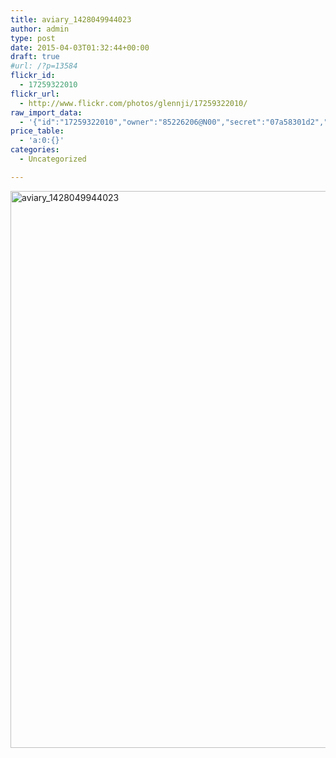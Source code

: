 ```yaml
---
title: aviary_1428049944023
author: admin
type: post
date: 2015-04-03T01:32:44+00:00
draft: true
#url: /?p=13584
flickr_id:
  - 17259322010
flickr_url:
  - http://www.flickr.com/photos/glennji/17259322010/
raw_import_data:
  - '{"id":"17259322010","owner":"85226206@N00","secret":"07a58301d2","server":"7736","farm":8,"title":"aviary_1428049944023","ispublic":0,"isfriend":0,"isfamily":0,"description":{"_content":""},"dateupload":"1431158075","lastupdate":"1431158079","datetaken":"2015-04-03 01:32:44","datetakengranularity":0,"datetakenunknown":"1","ownername":"glennji","tags":"","machine_tags":"","originalsecret":"b4d57d7f7d","originalformat":"jpg","latitude":0,"longitude":0,"accuracy":0,"context":0,"media":"photo","media_status":"ready","url_o":"https://farm8.staticflickr.com/7736/17259322010_b4d57d7f7d_o.jpg","height_o":"1000","width_o":"741"}'
price_table:
  - 'a:0:{}'
categories:
  - Uncategorized

---
```

<p class="flickr-image">
  <a href="http://www.flickr.com/photos/glennji/17259322010/" class="flickr-link"><img src="/wp-content/uploads/2015/04/17259322010_b4d57d7f7d_o.jpg" width="660" height="891" alt="aviary_1428049944023" class="keyring-img" /></a>
</p>
